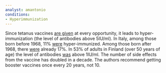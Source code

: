```yaml
---
analyst: amantonio
conditions:
- Hyperimmunization
---
```


Since tetanus vaccines [are given](https://www.ncbi.nlm.nih.gov/pubmed/6071998) at every opportunity, it leads to hyper-immunization (the level of antibodies above 5IU/ml). In Italy, among those born before 1968, 11% [were](https://www.ncbi.nlm.nih.gov/pubmed/3499712) hyper-immunized. Among those born after 1968, there [were](https://www.ncbi.nlm.nih.gov/pubmed/8491525) already 17%.
In 53% of adults in Finland (over 50 years of age) the level of antibodies [was](https://www.ncbi.nlm.nih.gov/pubmed/19596410) above 1IU/ml. The number of side effects from the vaccine has doubled in a decade. The authors recommend getting booster vaccines once every 20 years, not 10.
